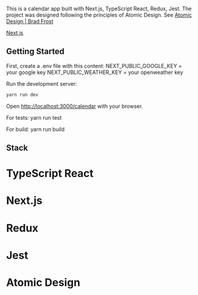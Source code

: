 This is a calendar app built with Next.js, TypeScript React, Redux, Jest.
The project was designed following the principles of Atomic Design. See [Atomic Design | Brad Frost](https://bradfrost.com/blog/post/atomic-web-design/)

[Next.js](https://nextjs.org/)

## Getting Started

First, create a .env file with this content:
NEXT_PUBLIC_GOOGLE_KEY = your google key
NEXT_PUBLIC_WEATHER_KEY = your openweather key

Run the development server:

```bash
yarn run dev
```

Open [http://localhost:3000/calendar](http://localhost:3000/calendar) with your browser.

For tests:
yarn run test

For build:
yarn run build


## Stack

# TypeScript React

# Next.js

# Redux

# Jest

# Atomic Design

